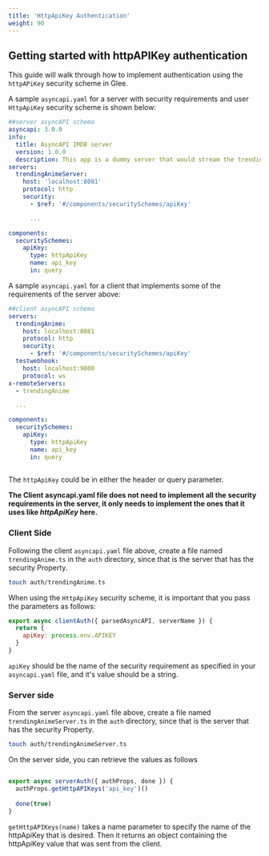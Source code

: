 ```yaml
---
title: 'HttpApiKey Authentication'
weight: 90
---
```


## Getting started with httpAPIKey authentication

This guide will walk through how to implement authentication using the `httpAPiKey` security scheme in Glee.

A sample `asyncapi.yaml` for a server with security requirements and user `HttpApiKey` security scheme is shown below:

```yaml
##server asyncAPI schema
asyncapi: 3.0.0
info:
  title: AsyncAPI IMDB server
  version: 1.0.0
  description: This app is a dummy server that would stream the trending/upcoming anime.
servers:
  trendingAnimeServer:
    host: 'localhost:8081'
    protocol: http
    security:
      - $ref: '#/components/securitySchemes/apiKey'

      ...

components:
  securitySchemes:
    apiKey:
      type: httpApiKey
      name: api_key
      in: query

```

A sample `asyncapi.yaml` for a client that implements some of the requirements of the server above:

```yaml
##client asyncAPI schema
servers:
  trendingAnime:
    host: localhost:8081
    protocol: http
    security:
      - $ref: '#/components/securitySchemes/apiKey'
  testwebhook:
    host: localhost:9000
    protocol: ws
x-remoteServers:
  - trendingAnime

  ...

components:
  securitySchemes:
    apiKey:
      type: httpApiKey
      name: api_key
      in: query
      

```

The `httpApiKey` could be in either the header or query parameter.

**The Client asyncapi.yaml file does not need to implement all the security requirements in the server, it only needs to implement the ones that it uses like *httpApiKey* here.**

### Client Side

Following the client `asyncapi.yaml` file above, create a file named `trendingAnime.ts` in the `auth` directory, since that is the server that has the security Property. 

```bash
touch auth/trendingAnime.ts
```

When using the `HttpApiKey` security scheme, it is important that you pass the parameters as follows:

```js
export async clientAuth({ parsedAsyncAPI, serverName }) {
  return {
    apiKey: process.env.APIKEY
  }
}
```

`apiKey` should be the name of the security requirement as specified in your `asyncapi.yaml` file, and it's value should be a string.


### Server side

From the server `asyncapi.yaml` file above, create a file named `trendingAnimeServer.ts` in the `auth` directory, since that is the server that has the security Property. 

```bash
touch auth/trendingAnimeServer.ts
```

On the server side, you can retrieve the values as follows

```js

export async serverAuth({ authProps, done }) {
  authProps.getHttpAPIKeys('api_key')()
  
  done(true)
}

```

`getHttpAPIKeys(name)` takes a name parameter to specify the name of the httpApiKey that is desired. Then it returns an object containing the httpApiKey value that was sent from the client.

